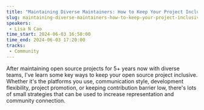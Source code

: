 ```yaml
---
title: "Maintaining Diverse Maintainers: How to Keep Your Project Inclusive"
slug: maintaining-diverse-maintainers-how-to-keep-your-project-inclusive
speakers:
 - Lisa N Cao
time_start: 2024-06-03 16:50:00
time_end: 2024-06-03 17:20:00
tracks:
 - Community
---
```


After maintaining open source projects for 5+ years now with diverse teams, I've learn some key ways to keep your open source project inclusive. Whether it's the platforms you use, communication style, development flexibility, project promotion, or keeping contribution barrier low, there's lots of small strategies that can be used to increase representation and community connection.
